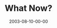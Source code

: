 ---
layout: message
category: message
series: "Letter From a Revolutionary"
title: "What Now?"
date: 2003-08-10-00-00
message_id: 211
audio: "http://s3.amazonaws.com/crossroads-media/media/legacy/mp3/LFAR_07_08-10-03_Summary.mp3"
audio-duration: "39:13"
explicit: "N"
---